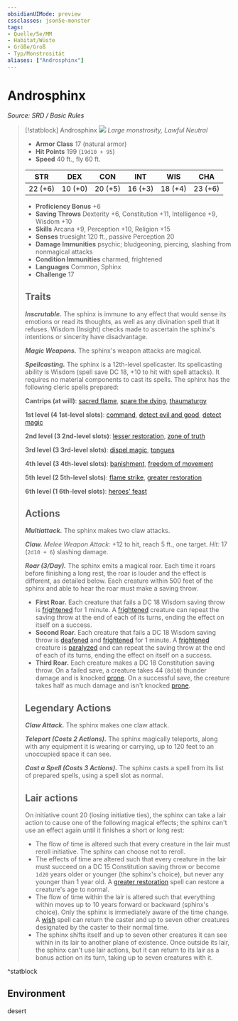 ```yaml
---
obsidianUIMode: preview
cssclasses: json5e-monster
tags:
- Quelle/5e/MM
- Habitat/Wüste
- Größe/Groß
- Typ/Monstrosität
aliases: ["Androsphinx"]
---
```

# Androsphinx
*Source: SRD / Basic Rules*  

> [!statblock] Androsphinx
> ![](compendium/bestiary/monstrosity/token/androsphinx.png#token)
> *Large monstrosity, Lawful Neutral*
> 
> - **Armor Class** 17  (natural armor)
> - **Hit Points** 199 (`19d10 + 95`)
> - **Speed** 40 ft., fly 60 ft.
> 
> |STR|DEX|CON|INT|WIS|CHA|
> |:---:|:---:|:---:|:---:|:---:|:---:|
> |22 (+6)|10 (+0)|20 (+5)|16 (+3)|18 (+4)|23 (+6)|
> 
> - **Proficiency Bonus** +6
> - **Saving Throws** Dexterity +6, Constitution +11, Intelligence +9, Wisdom +10
> - **Skills** Arcana +9, Perception +10, Religion +15
> - **Senses** truesight 120 ft., passive Perception 20
> - **Damage Immunities** psychic; bludgeoning, piercing, slashing from nonmagical attacks
> - **Condition Immunities** charmed, frightened
> - **Languages** Common, Sphinx
> - **Challenge** 17
> 
> ## Traits
> 
> ***Inscrutable.*** The sphinx is immune to any effect that would sense its emotions or read its thoughts, as well as any divination spell that it refuses. Wisdom (Insight) checks made to ascertain the sphinx's intentions or sincerity have disadvantage.
> 
> ***Magic Weapons.*** The sphinx's weapon attacks are magical.
> 
> ***Spellcasting.*** The sphinx is a 12th-level spellcaster. Its spellcasting ability is Wisdom (spell save DC 18, +10 to hit with spell attacks). It requires no material components to cast its spells. The sphinx has the following cleric spells prepared:
> 
> **Cantrips (at will)**: [sacred flame](compendium/spells/sacred-flame.md), [spare the dying](compendium/spells/spare-the-dying.md), [thaumaturgy](compendium/spells/thaumaturgy.md)
> 
> **1st level (4 1st-level slots)**: [command](compendium/spells/command.md), [detect evil and good](compendium/spells/detect-evil-and-good.md), [detect magic](compendium/spells/detect-magic.md)
> 
> **2nd level (3 2nd-level slots)**: [lesser restoration](compendium/spells/lesser-restoration.md), [zone of truth](compendium/spells/zone-of-truth.md)
> 
> **3rd level (3 3rd-level slots)**: [dispel magic](compendium/spells/dispel-magic.md), [tongues](compendium/spells/tongues.md)
> 
> **4th level (3 4th-level slots)**: [banishment](compendium/spells/banishment.md), [freedom of movement](compendium/spells/freedom-of-movement.md)
> 
> **5th level (2 5th-level slots)**: [flame strike](compendium/spells/flame-strike.md), [greater restoration](compendium/spells/greater-restoration.md)
> 
> **6th level (1 6th-level slots)**: [heroes' feast](compendium/spells/heroes-feast.md)
> 
> ## Actions
> 
> ***Multiattack.*** The sphinx makes two claw attacks.
> 
> ***Claw.*** *Melee Weapon Attack:* +12 to hit, reach 5 ft., one target. *Hit:* 17 (`2d10 + 6`) slashing damage.
> 
> ***Roar (3/Day).*** The sphinx emits a magical roar. Each time it roars before finishing a long rest, the roar is louder and the effect is different, as detailed below. Each creature within 500 feet of the sphinx and able to hear the roar must make a saving throw.
> 
> - **First Roar.** Each creature that fails a DC 18 Wisdom saving throw is [frightened](rules/conditions.md#frightened) for 1 minute. A [frightened](rules/conditions.md#frightened) creature can repeat the saving throw at the end of each of its turns, ending the effect on itself on a success.  
> - **Second Roar.** Each creature that fails a DC 18 Wisdom saving throw is [deafened](rules/conditions.md#deafened) and [frightened](rules/conditions.md#frightened) for 1 minute. A [frightened](rules/conditions.md#frightened) creature is [paralyzed](rules/conditions.md#paralyzed) and can repeat the saving throw at the end of each of its turns, ending the effect on itself on a success.  
> - **Third Roar.** Each creature makes a DC 18 Constitution saving throw. On a failed save, a creature takes 44 (`8d10`) thunder damage and is knocked [prone](rules/conditions.md#prone). On a successful save, the creature takes half as much damage and isn't knocked [prone](rules/conditions.md#prone).  
> 
> ## Legendary Actions
> 
> ***Claw Attack.*** The sphinx makes one claw attack.
> 
> ***Teleport (Costs 2 Actions).*** The sphinx magically teleports, along with any equipment it is wearing or carrying, up to 120 feet to an unoccupied space it can see.
> 
> ***Cast a Spell (Costs 3 Actions).*** The sphinx casts a spell from its list of prepared spells, using a spell slot as normal.
> 
> ## Lair actions
> 
> On initiative count 20 (losing initiative ties), the sphinx can take a lair action to cause one of the following magical effects; the sphinx can't use an effect again until it finishes a short or long rest:
> 
> - The flow of time is altered such that every creature in the lair must reroll initiative. The sphinx can choose not to reroll.  
> - The effects of time are altered such that every creature in the lair must succeed on a DC 15 Constitution saving throw or become `1d20` years older or younger (the sphinx's choice), but never any younger than 1 year old. A [greater restoration](compendium/spells/greater-restoration.md) spell can restore a creature's age to normal.  
> - The flow of time within the lair is altered such that everything within moves up to 10 years forward or backward (sphinx's choice). Only the sphinx is immediately aware of the time change. A [wish](compendium/spells/wish.md) spell can return the caster and up to seven other creatures designated by the caster to their normal time.  
> - The sphinx shifts itself and up to seven other creatures it can see within in its lair to another plane of existence. Once outside its lair, the sphinx can't use lair actions, but it can return to its lair as a bonus action on its turn, taking up to seven creatures with it.  
^statblock

## Environment

desert
